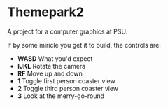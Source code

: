 # Themepark2
A project for a computer graphics at PSU.

If by some miricle you get it to build, the controls are:

* **WASD** What you'd expect
* **IJKL** Rotate the camera
* **RF** Move up and down
* **1** Toggle first person coaster view
* **2** Toggle third person coaster view
* **3** Look at the merry-go-round
